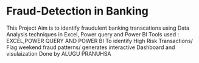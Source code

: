 # Fraud-Detection in Banking
This Project Aim is to identify fraudulent banking transcations using Data Analysis techniques in Excel, Power query and Power BI
Tools used : EXCEL,POWER QUERY AND POWER BI
To identify High Risk Transactions/ Flag weekend fraud patterns/ generates interactive Dashboard and visulaization
Done by ALUGU PRANUHSA
